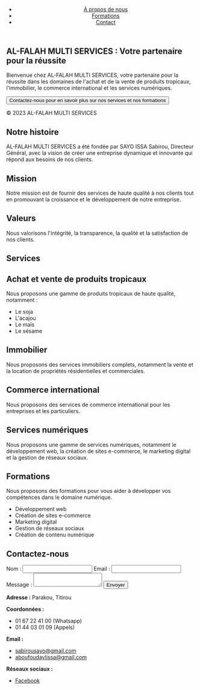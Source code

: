 
 <title>AL-FALAH MULTI SERVICES : Votre partenaire pour la réussite</title>
 <meta charset="UTF-8">
 <meta name="viewport" content="width=device-width, initial-scale=1.0">
 <link rel="stylesheet" href="styles.css">
</head>
<body>
 <header>
 <nav>
 <ul>
 <li><a href="                   
 <li><a href="#">À propos de nous</a></li>
 <li><a href="                    
 <li><a href="#">Formations</a></li>
 <li><a href="#">Contact</a></li>
 </ul>
 </nav>
 </header>
 <main>
 <section>
 <h1>AL-FALAH MULTI SERVICES : Votre partenaire pour la réussite</h1>
 <p>Bienvenue chez AL-FALAH MULTI SERVICES, votre partenaire pour la réussite dans les domaines de l'achat et de la vente de produits tropicaux, l'immobilier, le commerce international et les services numériques.</p>
 <button>Contactez-nous pour en savoir plus sur nos services et nos formations</button>
 </section>
 </main>
 <footer>
 <p>&copy; 2023 AL-FALAH MULTI SERVICES</p>
 </footer>
</body>
</html>
<section>
 <h1>Notre histoire</h1>
 <p>AL-FALAH MULTI SERVICES a été fondée par SAYO ISSA Sabirou, Directeur Général, avec la vision de créer une entreprise dynamique et innovante qui répond aux besoins de nos clients.</p>
 <h2>Mission</h2>
 <p>Notre mission est de fournir des services de haute qualité à nos clients tout en promouvant la croissance et le développement de notre entreprise.</p>
 <h2>Valeurs</h2>
 <p>Nous valorisons l'intégrité, la transparence, la qualité et la satisfaction de nos clients.</p>
</section>
<section>
 <h1>Services</h1>
 <h2>Achat et vente de produits tropicaux</h2>
 <p>Nous proposons une gamme de produits tropicaux de haute qualité, notamment :</p>
 <ul>
 <li>Le soja</li>
 <li>L'acajou</li>
 <li>Le maïs</li>
 <li>Le sésame</li>
 </ul>
 <h2>Immobilier</h2>
 <p>Nous proposons des services immobiliers complets, notamment la vente et la location de propriétés résidentielles et commerciales.</p>
 <h2>Commerce international</h2>
 <p>Nous proposons des services de commerce international pour les entreprises et les particuliers.</p>
 <h2>Services numériques</h2>
 <p>Nous proposons une gamme de services numériques, notamment le développement web, la création de sites e-commerce, le marketing digital et la gestion de réseaux sociaux.</p>
</section>
<section>
 <h1>Formations</h1>
 <p>Nous proposons des formations pour vous aider à développer vos compétences dans le domaine numérique.</p>
 <ul>
 <li>Développement web</li>
 <li>Création de sites e-commerce</li>
 <li>Marketing digital</li>
 <li>Gestion de réseaux sociaux</li>
 <li>Création de contenu numérique</li>
 </ul>
</section>
<div>
 <h2>Contactez-nous</h2>
 <form>
 <label>Nom :</label>
 <input type="text" name="nom">
 <label>Email :</label>
 <input type="email" name="email">
 <label>Message :</label>
 <textarea name="message"></textarea>
 <button>Envoyer</button>
 </form>
 <p><strong>Adresse :</strong> Parakou, Titirou</p>
 <p><strong>Coordonnées :</strong></p>
 <ul>
 <li>01 67 22 41 00 (Whatsapp)</li>
 <li>01 44 03 01 09 (Appels)</li>
 </ul>
 <p><strong>Email :</strong></p>
 <ul>
 <li><a href="mailto:sabirousayo@gmail.com">sabirousayo@gmail.com</a></li>
 <li><a href="mailto:aboufoudaylissa@gmail.com">aboufoudaylissa@gmail.com</a></li>
 </ul>
 <p><strong>Réseaux sociaux :</strong></p>
 <ul>
 <li><a href="https:                                                                                         
 <li><a href="https://www.fb.com/l/6lp1kJRRR" target="_blank">Facebook</a></li>
 </ul>
</div>
